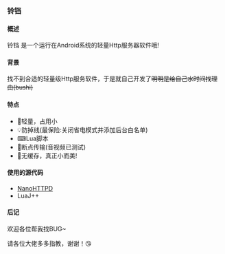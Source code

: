 ### 铃铛
#### 概述
铃铛 是一个运行在Android系统的轻量Http服务器软件哦!
#### 背景
找不到合适的轻量级Http服务软件，于是就自己开发了~~明明是给自己水时间找理由(bushi)~~
#### 特点
* 🚀轻量，占用小
* 💡防掉线(最保险:关闭省电模式并添加后台白名单)
* ⌨Lua脚本
* 📝断点传输(音视频已测试)
* 🚫无缓存，真正小而美!
#### 使用的源代码
* [NanoHTTPD](https://github.com/NanoHttpd/nanohttpd)
* LuaJ++
#### 后记
欢迎各位帮我找BUG~

请各位大佬多多指教，谢谢！😘
